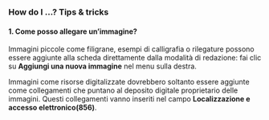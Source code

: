 ### How do I ...? Tips & tricks

#### 1. Come posso allegare un’immagine?
Immagini piccole come filigrane, esempi di calligrafia o rilegature possono essere aggiunte alla scheda direttamente dalla modalità di redazione: fai clic su **Aggiungi una nuova immagine** nel menu sulla destra.

Immagini come risorse digitalizzate dovrebbero soltanto essere aggiunte come collegamenti che puntano al deposito digitale proprietario delle immagini. Questi collegamenti vanno inseriti nel campo **Localizzazione e accesso elettronico(856)**.
